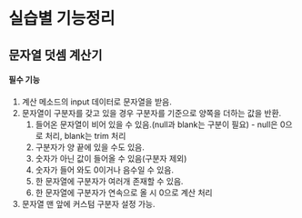 # 실습별 기능정리
## 문자열 덧셈 계산기
#### 필수 기능
1. 계산 메소드의 input 데이터로 문자열을 받음.
2. 문자열이 구분자를 갖고 있을 경우 구분자를 기준으로 양쪽을 더하는 값을 반환.
   1. 들어온 문자열이 비어 있을 수 있음.(null과 blank는 구분이 필요) - null은 0으로 처리, blank는 trim 처리
   2. 구분자가 양 끝에 있을 수도 있음.
   3. 숫자가 아닌 값이 들어올 수 있음(구분자 제외)
   4. 숫자가 들어 와도 0이거나 음수일 수 있음.
   5. 한 문자열에 구분자가 여러개 존재할 수 있음.
   6. 한 문자열에 구분자가 연속으로 올 시 0으로 계산 처리
3. 문자열 맨 앞에 커스텀 구분자 설정 가능.
